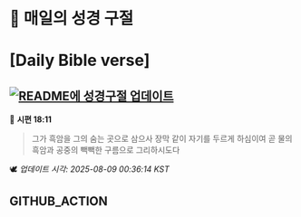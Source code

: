 # 🙏 매일의 성경 구절
# [Daily Bible verse]
## [![README에 성경구절 업데이트](https://github.com/DONGSUKA/first_test/actions/workflows/update-readme-bible.yml/badge.svg)](https://github.com/DONGSUKA/first_test/actions/workflows/update-readme-bible.yml)
<!-- START_BIBLE_VERSE -->
📖 **시편 18:11**
> 그가 흑암을 그의 숨는 곳으로 삼으사 장막 같이 자기를 두르게 하심이여 곧 물의 흑암과 공중의 빽빽한 구름으로 그리하시도다

🕊️ _업데이트 시각: 2025-08-09 00:36:14 KST_
  <!-- END_BIBLE_VERSE -->
## GITHUB_ACTION
